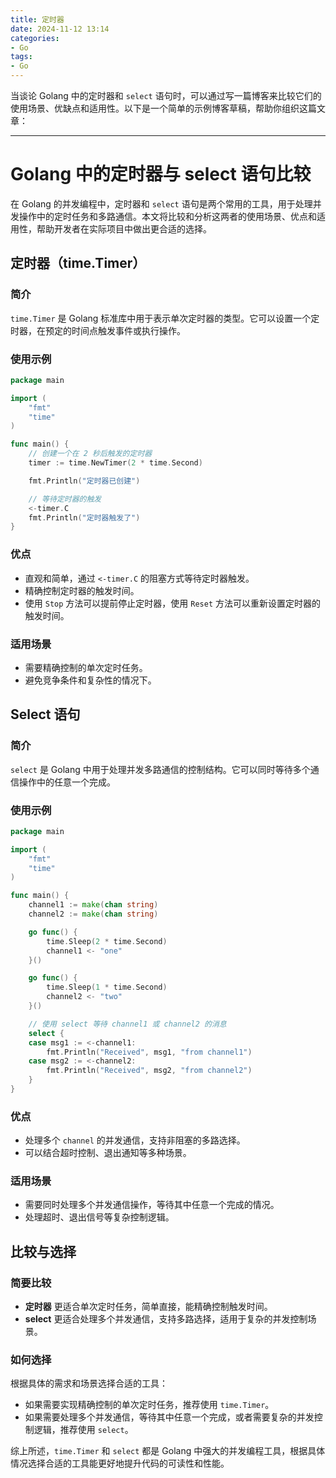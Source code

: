 ```yaml
---
title: 定时器
date: 2024-11-12 13:14  
categories:
- Go
tags:
- Go
---
```


当谈论 Golang 中的定时器和 `select` 语句时，可以通过写一篇博客来比较它们的使用场景、优缺点和适用性。以下是一个简单的示例博客草稿，帮助你组织这篇文章：

---

# Golang 中的定时器与 select 语句比较

在 Golang 的并发编程中，定时器和 `select` 语句是两个常用的工具，用于处理并发操作中的定时任务和多路通信。本文将比较和分析这两者的使用场景、优点和适用性，帮助开发者在实际项目中做出更合适的选择。

## 定时器（time.Timer）

### 简介

`time.Timer` 是 Golang 标准库中用于表示单次定时器的类型。它可以设置一个定时器，在预定的时间点触发事件或执行操作。

### 使用示例

```go
package main

import (
    "fmt"
    "time"
)

func main() {
    // 创建一个在 2 秒后触发的定时器
    timer := time.NewTimer(2 * time.Second)

    fmt.Println("定时器已创建")

    // 等待定时器的触发
    <-timer.C
    fmt.Println("定时器触发了")
}
```

### 优点

- 直观和简单，通过 `<-timer.C` 的阻塞方式等待定时器触发。
- 精确控制定时器的触发时间。
- 使用 `Stop` 方法可以提前停止定时器，使用 `Reset` 方法可以重新设置定时器的触发时间。

### 适用场景

- 需要精确控制的单次定时任务。
- 避免竞争条件和复杂性的情况下。

## Select 语句

### 简介

`select` 是 Golang 中用于处理并发多路通信的控制结构。它可以同时等待多个通信操作中的任意一个完成。

### 使用示例

```go
package main

import (
    "fmt"
    "time"
)

func main() {
    channel1 := make(chan string)
    channel2 := make(chan string)

    go func() {
        time.Sleep(2 * time.Second)
        channel1 <- "one"
    }()

    go func() {
        time.Sleep(1 * time.Second)
        channel2 <- "two"
    }()

    // 使用 select 等待 channel1 或 channel2 的消息
    select {
    case msg1 := <-channel1:
        fmt.Println("Received", msg1, "from channel1")
    case msg2 := <-channel2:
        fmt.Println("Received", msg2, "from channel2")
    }
}
```

### 优点

- 处理多个 `channel` 的并发通信，支持非阻塞的多路选择。
- 可以结合超时控制、退出通知等多种场景。

### 适用场景

- 需要同时处理多个并发通信操作，等待其中任意一个完成的情况。
- 处理超时、退出信号等复杂控制逻辑。

## 比较与选择

### 简要比较

- **定时器** 更适合单次定时任务，简单直接，能精确控制触发时间。
- **select** 更适合处理多个并发通信，支持多路选择，适用于复杂的并发控制场景。

### 如何选择

根据具体的需求和场景选择合适的工具：

- 如果需要实现精确控制的单次定时任务，推荐使用 `time.Timer`。
- 如果需要处理多个并发通信，等待其中任意一个完成，或者需要复杂的并发控制逻辑，推荐使用 `select`。

综上所述，`time.Timer` 和 `select` 都是 Golang 中强大的并发编程工具，根据具体情况选择合适的工具能更好地提升代码的可读性和性能。
